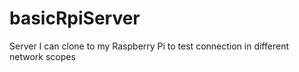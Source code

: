 # basicRpiServer
Server I can clone to my Raspberry Pi to test connection in different network scopes
